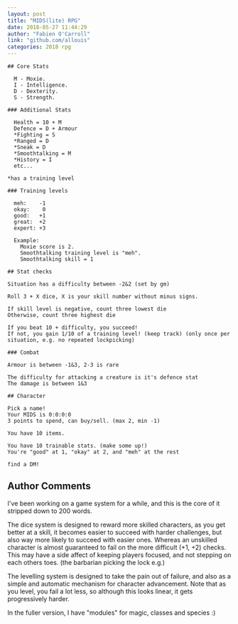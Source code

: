 ```yaml
---
layout: post
title: "MIDS(lite) RPG"
date: 2018-05-27 11:44:29
author: "Fabien O'Carroll"
link: "github.com/allouis"
categories: 2018 rpg
---
```

```
## Core Stats

  M - Moxie.
  I - Intelligence.
  D - Dexterity.
  S - Strength.

### Additional Stats

  Health = 10 + M
  Defence = D + Armour
  *Fighting = S
  *Ranged = D
  *Sneak = D
  *Smoothtalking = M
  *History = I
  etc...

*has a training level

### Training levels

  meh:    -1
  okay:    0
  good:   +1
  great:  +2
  expert: +3

  Example:
    Moxie score is 2.
    Smoothtalking training level is "meh".
    Smoothtalking skill = 1

## Stat checks

Situation has a difficulty between -2&2 (set by gm)

Roll 3 + X dice, X is your skill number without minus signs.

If skill level is negative, count three lowest die
Otherwise, count three highest die

If you beat 10 + difficulty, you succeed!
If not, you gain 1/10 of a training level! (keep track) (only once per situation, e.g. no repeated lockpicking)

### Combat

Armour is between -1&3, 2-3 is rare

The difficulty for attacking a creature is it's defence stat
The damage is between 1&3

## Character

Pick a name!
Your MIDS is 0:0:0:0
3 points to spend, can buy/sell. (max 2, min -1)

You have 10 items.

You have 10 trainable stats. (make some up!)
You're "good" at 1, "okay" at 2, and "meh" at the rest

find a DM!
```
## Author Comments 

I've been working on a game system for a while, and this is the core of it stripped down to 200 words.

The dice system is designed to reward more skilled characters, as you get better at a skill, it becomes easier to succeed with harder challenges, but also way more likely to succeed with easier ones. Whereas an unskilled character is almost guaranteed to fail on the more difficult (+1, +2) checks. This may have a side affect of keeping players focused, and not stepping on each others toes. (the barbarian picking the lock e.g.)

The levelling system is designed to take the pain out of failure, and also as a simple and automatic mechanism for character advancement. Note that as you level, you fail a lot less, so although this looks linear, it gets progressively harder.

In the fuller version, I have "modules" for magic, classes and species :)
 
